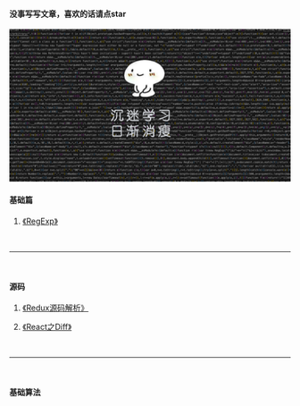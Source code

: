#### 没事写写文章，喜欢的话请点star
![Alt text](./images/1.png)

#### 基础篇
1. [《RegExp》](./regExp.md "学习RegExp")

<br/>

-------

<br/>

#### 源码
1. [《Redux源码解析》](./redux.md "学习RegExp")

2. [《React之Diff》](./reactDiff.md "学习react-diff")


<br/>

-------

<br/>

#### 基础算法
